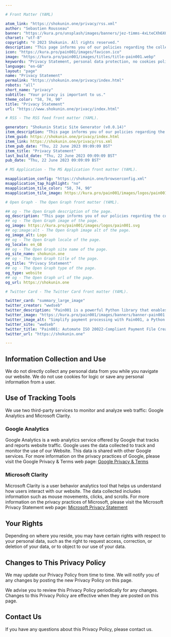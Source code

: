 ```yaml
---

# Front Matter (YAML)

atom_link: "https://shokunin.one/privacy/rss.xml"
author: "Sebastien Rousseau"
banner: "https://kura.pro/unsplash/images/banners/jez-timms-4xLteCXh6X0-unsplash.jpg"
charset: "utf-8"
copyright: "© 2023 Shokunin. All rights reserved."
description: "This page informs you of our policies regarding the collection, use, and disclosure of personal data when you use our Website and the choices you have associated with that data."
icon: "https://kura.pro/pain001/images/favicon.ico"
image: "https://kura.pro/pain001/images/titles/title-pain001.webp"
keywords: "Privacy Statement, personal data protection, no cookies policy, no personal information collection, use of Google Analytics, use of Microsoft Clarity, user behavior analytics, website traffic monitoring, user data rights, privacy policy updates."
language: "en-GB"
layout: "page"
name: "Privacy Statement"
permalink: "https://shokunin.one/privacy/index.html"
robots: "all"
short_name: "privacy"
subtitle: "Your privacy is important to us."
theme_color: "58, 74, 90"
title: "Privacy Statement"
url: "https://www.shokunin.one/privacy/index.html"

# RSS - The RSS feed front matter (YAML).

generator: "Shokunin Static Site Generator (v0.0.14)"
item_description: "This page informs you of our policies regarding the collection, use, and disclosure of personal data when you use our Website and the choices you have associated with that data."
item_guid: https://shokunin.one/privacy/index.html
item_link: https://shokunin.one/privacy/rss.xml
item_pub_date: "Thu, 22 June 2023 09:09:09 BST"
item_title: "Privacy Statement"
last_build_date: "Thu, 22 June 2023 09:09:09 BST"
pub_date: "Thu, 22 June 2023 09:09:09 BST"

# MS Application - The MS Application front matter (YAML).

msapplication_config: "https://shokunin.one/browserconfig.xml"
msapplication_tap_highlight: "no"
msapplication_tile_color: "58, 74, 90"
msapplication_tile_image: https://kura.pro/pain001/images/logos/pain001.svg

# Open Graph - The Open Graph front matter (YAML).

## og - The Open Graph description of the page.
og_description: "This page informs you of our policies regarding the collection, use, and disclosure of personal data when you use our Website and the choices you have associated with that data."
## og - The Open Graph image of the page.
og_image: https://kura.pro/pain001/images/logos/pain001.svg
## og:image:alt - The Open Graph image alt of the page.
og_image_alt: Logo
## og - The Open Graph locale of the page.
og_locale: en_GB
## og - The Open Graph site name of the page.
og_site_name: shokunin.one
## og - The Open Graph title of the page.
og_title: "Privacy Statement"
## og - The Open Graph type of the page.
og_type: website
## og - The Open Graph url of the page.
og_url: https://shokunin.one

# Twitter Card - The Twitter Card front matter (YAML).

twitter_card: "summary_large_image"
twitter_creator: "wwdseb"
twitter_description: "Pain001 is a powerful Python library that enables you to create ISO 20022-compliant payment files directly from CSV or SQLite Data Files."
twitter_image: "https://kura.pro/pain001/images/banners/banner-pain001.png"
twitter_image_alt: "Simplify payment processing with Pain001, a Python library automating ISO 20022-compliant file creation"
twitter_site: "wwdseb"
twitter_title: "Pain001: Automate ISO 20022-Compliant Payment File Creation."
twitter_url: "https://shokunin.one"

---
```


## Information Collection and Use

We do not directly collect any personal data from you while you navigate our website. We do not use cookies for logic or save any personal information from a user.

## Use of Tracking Tools

We use two third-party services to monitor and analyze web traffic: Google Analytics and Microsoft Clarity.

### Google Analytics

Google Analytics is a web analytics service offered by Google that tracks and reports website traffic. Google uses the data collected to track and monitor the use of our Website. This data is shared with other Google services. For more information on the privacy practices of Google, please visit the Google Privacy & Terms web page: [Google Privacy & Terms](https://policies.google.com/privacy)

### Microsoft Clarity

Microsoft Clarity is a user behavior analytics tool that helps us understand how users interact with our website. The data collected includes information such as mouse movements, clicks, and scrolls. For more information on the privacy practices of Microsoft, please visit the Microsoft Privacy Statement web page: [Microsoft Privacy Statement](https://privacy.microsoft.com/en-us/privacystatement)

## Your Rights

Depending on where you reside, you may have certain rights with respect to your personal data, such as the right to request access, correction, or deletion of your data, or to object to our use of your data.

## Changes to This Privacy Policy

We may update our Privacy Policy from time to time. We will notify you of any changes by posting the new Privacy Policy on this page.

We advise you to review this Privacy Policy periodically for any changes. Changes to this Privacy Policy are effective when they are posted on this page.

## Contact Us

If you have any questions about this Privacy Policy, please contact us.
